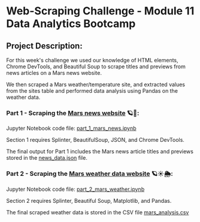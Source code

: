 # Web-Scraping Challenge - Module 11 Data Analytics Bootcamp 

## Project Description: 

For this week's challenge we used our knowledge of HTML elements, Chrome DevTools, and Beautiful Soup to scrape titles and previews from news articles on a Mars news website.

We then scraped a Mars weather/temperature site, and extracted values from the sites table and performed data analysis using Pandas on the weather data.




### Part 1 - Scraping the [Mars news website](https://static.bc-edx.com/data/web/mars_news/index.html) 🪐📰:

Jupyter Notebook code file: [part_1_mars_news.ipynb](https://github.com/amcl11/web-scraping-challenge/blob/main/part_1_mars_news.ipynb)

Section 1 requires Splinter, BeautifulSoup, JSON, and Chrome DevTools.

The final output for Part 1 includes the Mars news article titles and previews stored in the [news_data.json](https://github.com/amcl11/web-scraping-challenge/blob/main/news_data.json) file. 




### Part 2 - Scraping the [Mars weather data website](https://static.bc-edx.com/data/web/mars_facts/temperature.html) 🪐☀️🌦️:

Jupyter Notebook code file: [part_2_mars_weather.ipynb](https://github.com/amcl11/web-scraping-challenge/blob/main/part_2_mars_weather.ipynb)

Section 2 requires Splinter, Beautiful Soup, Matplotlib, and Pandas. 

The final scraped weather data is stored in the CSV file [mars_analysis.csv](https://github.com/amcl11/web-scraping-challenge/blob/main/mars_analysis.csv)

